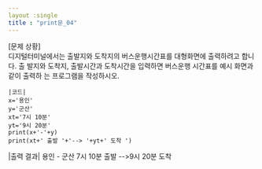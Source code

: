 ```yaml
---
layout :single
title : "print문_04"
---
```


[문제 상황]  
디지털터미널에서는 출발지와 도착지의 버스운행시간표를 대형화면에 출력하려고 합니다. 출 발지와 도착지, 출발시간과 도착시간을 입력하면 버스운행 시간표를 예시 화면과 같이 출력하 는 프로그램을 작성하시오. 

~~~
|코드|
x='용인'
y='군산'
xt='7시 10분'
yt='9시 20분'
print(x+'-'+y)
print(xt+' 출발 '+'--> '+yt+' 도착 ')
~~~

|출력 결과|
용인 - 군산
7시 10분 출발 -->9시 20분 도착
